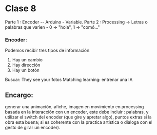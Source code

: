 # Clase 8

Parte 1 : Encoder -- Arduino - Variable. 
Parte 2 : Processing -> Letras o palabras que varíen - 0 -> "hola", 1 -> "comó..."

### Encoder: 
Podemos recibir tres tipos de información: 
  1) Hay un cambio
  2) Hay dirección
  3) Hay un botón

Buscar: They see your fotos
Matching learning: entrenar una IA
## Encargo: 
generar una animación, afiche, imagen en movimiento en processing basada en la interacción con un encoder, este debe incluir : palabras, y utilizar el switch del encoder (que gire y apretar algo), puntos extras si la obra esta buena; si es coherente con la practica artistica o dialoga con el gesto de girar un encoder). 


